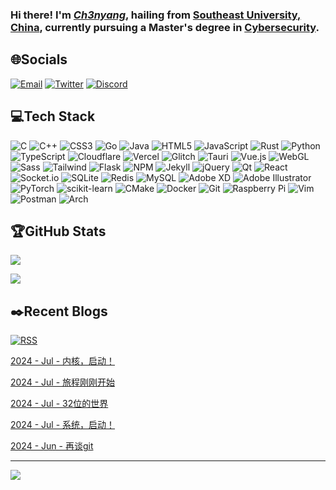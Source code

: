 ### Hi there! I'm [***Ch3nyang***](https://ch3nyang.top), hailing from [Southeast University, China](https://www.seu.edu.cn), currently pursuing a Master's degree in [Cybersecurity](https://cyber.seu.edu.cn).

## 🌐Socials

[![Email](https://img.shields.io/badge/Email-%23D14836.svg?style=for-the-badge&logo=Gmail&logoColor=white)](mailto:mail@ch3nyang.top) [![Twitter](https://img.shields.io/badge/Twitter-%23000000.svg?style=for-the-badge&logo=X&logoColor=white)](https://twitter.com/ch3nyang) [![Discord](https://img.shields.io/badge/Discord-%237289DA.svg?style=for-the-badge&logo=Discord&logoColor=white)](https://discord.gg/ch3nyang)

## 💻Tech Stack

![C](https://img.shields.io/badge/c-%2300599C.svg?style=for-the-badge&logo=c&logoColor=white) ![C++](https://img.shields.io/badge/c++-%2300599C.svg?style=for-the-badge&logo=c%2B%2B&logoColor=white) ![CSS3](https://img.shields.io/badge/css3-%231572B6.svg?style=for-the-badge&logo=css3&logoColor=white) ![Go](https://img.shields.io/badge/go-%2300ADD8.svg?style=for-the-badge&logo=go&logoColor=white) ![Java](https://img.shields.io/badge/java-%23ED8B00.svg?style=for-the-badge&logo=java&logoColor=white) ![HTML5](https://img.shields.io/badge/html5-%23E34F26.svg?style=for-the-badge&logo=html5&logoColor=white) ![JavaScript](https://img.shields.io/badge/javascript-%23323330.svg?style=for-the-badge&logo=javascript&logoColor=%23F7DF1E) ![Rust](https://img.shields.io/badge/rust-%23000000.svg?style=for-the-badge&logo=rust&logoColor=white) ![Python](https://img.shields.io/badge/python-3670A0?style=for-the-badge&logo=python&logoColor=ffdd54) ![TypeScript](https://img.shields.io/badge/typescript-%23007ACC.svg?style=for-the-badge&logo=typescript&logoColor=white) ![Cloudflare](https://img.shields.io/badge/Cloudflare-F38020?style=for-the-badge&logo=Cloudflare&logoColor=white) ![Vercel](https://img.shields.io/badge/vercel-%23000000.svg?style=for-the-badge&logo=vercel&logoColor=white) ![Glitch](https://img.shields.io/badge/glitch-%233333FF.svg?style=for-the-badge&logo=glitch&logoColor=white) ![Tauri](https://img.shields.io/badge/tauri-%2324C8D8.svg?style=for-the-badge&logo=tauri&logoColor=white) ![Vue.js](https://img.shields.io/badge/vuejs-%2335495e.svg?style=for-the-badge&logo=vuedotjs&logoColor=%234FC08D) ![WebGL](https://img.shields.io/badge/webgl-%23990000.svg?style=for-the-badge&logo=webgl&logoColor=white) ![Sass](https://img.shields.io/badge/sass-%23CC6699.svg?style=for-the-badge&logo=sass&logoColor=white) ![Tailwind](https://img.shields.io/badge/tailwind-%2306B6D4.svg?style=for-the-badge&logo=tailwindcss&logoColor=white) ![Flask](https://img.shields.io/badge/flask-%23000.svg?style=for-the-badge&logo=flask&logoColor=white) ![NPM](https://img.shields.io/badge/NPM-%23000000.svg?style=for-the-badge&logo=npm&logoColor=white) ![Jekyll](https://img.shields.io/badge/jekyll-%23CC0000.svg?style=for-the-badge&logo=jekyll&logoColor=white) ![jQuery](https://img.shields.io/badge/jquery-%230769AD.svg?style=for-the-badge&logo=jquery&logoColor=white) ![Qt](https://img.shields.io/badge/Qt-%23217346.svg?style=for-the-badge&logo=Qt&logoColor=white) ![React](https://img.shields.io/badge/react-%2320232a.svg?style=for-the-badge&logo=react&logoColor=%2361DAFB) ![Socket.io](https://img.shields.io/badge/Socket.io-black?style=for-the-badge&logo=socket.io&badgeColor=010101) ![SQLite](https://img.shields.io/badge/sqlite-%2307405e.svg?style=for-the-badge&logo=sqlite&logoColor=white) ![Redis](https://img.shields.io/badge/redis-%23DD0031.svg?style=for-the-badge&logo=redis&logoColor=white) ![MySQL](https://img.shields.io/badge/mysql-%2300f.svg?style=for-the-badge&logo=mysql&logoColor=white) ![Adobe XD](https://img.shields.io/badge/Adobe%20XD-470137?style=for-the-badge&logo=Adobe%20XD&logoColor=#FF61F6) ![Adobe Illustrator](https://img.shields.io/badge/adobeillustrator-%23FF9A00.svg?style=for-the-badge&logo=adobeillustrator&logoColor=white) ![PyTorch](https://img.shields.io/badge/PyTorch-%23EE4C2C.svg?style=for-the-badge&logo=PyTorch&logoColor=white) ![scikit-learn](https://img.shields.io/badge/scikit--learn-%23F7931E.svg?style=for-the-badge&logo=scikit-learn&logoColor=white) ![CMake](https://img.shields.io/badge/CMake-%23008FBA.svg?style=for-the-badge&logo=cmake&logoColor=white) ![Docker](https://img.shields.io/badge/docker-%230db7ed.svg?style=for-the-badge&logo=docker&logoColor=white) ![Git](https://img.shields.io/badge/Git-%23F05032.svg?style=for-the-badge&logo=git&logoColor=white) ![Raspberry Pi](https://img.shields.io/badge/-RaspberryPi-C51A4A?style=for-the-badge&logo=Raspberry-Pi) ![Vim](https://img.shields.io/badge/Vim-%23019733.svg?style=for-the-badge&logo=git&logoColor=white) ![Postman](https://img.shields.io/badge/Postman-%23FF6C37?style=for-the-badge&logo=postman&logoColor=white) ![Arch](https://img.shields.io/badge/Arch-%231793D1?style=for-the-badge&logo=archlinux&logoColor=white)

## 🏆GitHub Stats

![](https://github-readme-stats.vercel.app/api?username=WCY-dt&theme=graywhite&hide_border=true&include_all_commits=false)

![](https://github-profile-trophy.vercel.app/?username=WCY-dt&theme=flat&column=7&margin-w=0&margin-h=0&no-bg=true&no-frame=true&rank=SECRET,SSS,SS,S,AAA,AA,A)

## ✒️Recent Blogs

[![RSS](https://img.shields.io/badge/rss-subscribe-%23FFA500.svg?style=for-the-badge&logo=rss&logoColor=white)](https://blog.ch3nyang.top/feed.xml)

<!-- BLOG-POST-LIST:START --><p><a href="https://blog.ch3nyang.top/post/MiniOS64_4/">2024 - Jul - 内核，启动！</a></p><p><a href="https://blog.ch3nyang.top/post/MiniOS64_3/">2024 - Jul - 旅程刚刚开始</a></p><p><a href="https://blog.ch3nyang.top/post/MiniOS64_2/">2024 - Jul - 32位的世界</a></p><p><a href="https://blog.ch3nyang.top/post/MiniOS64_1/">2024 - Jul - 系统，启动！</a></p><p><a href="https://blog.ch3nyang.top/post/%E5%86%8D%E8%B0%88git/">2024 - Jun - 再谈git</a></p><!-- BLOG-POST-LIST:END -->

---

![](https://visitcount.itsvg.in/api?id=WCY-dt&label=Profile%20Views&pretty=false)
